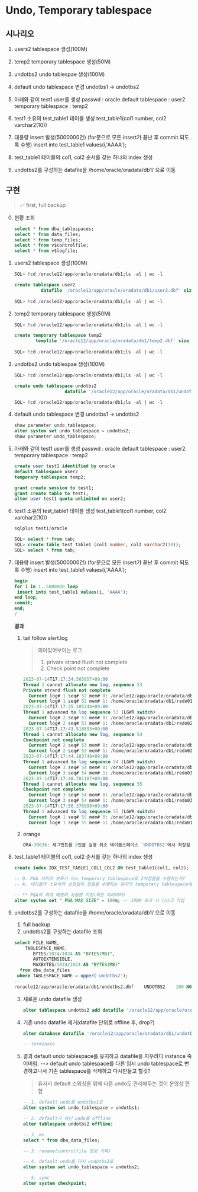 # Undo, Temporary tablespace

## 시나리오

1. users2 tablespace 생성(100M)

2. temp2 temporary tablespace 생성(50M)

3. undotbs2 undo tablespae 생성(100M)

4. default undo tablespace 변경 undotbs1 -> undotbs2

5. 아래와 같이 test1 user를 생성
passwd : oracle
default tablespace : user2
temporary tablespace : temp2

6. test1 소유의 test_table1 테이블 생성
   test_table1(col1 number, col2 varchar2(10))

7. 대용량 insert 발생(5000000건)
   (for문으로 모든 insert가 끝난 후 commit 되도록 수행)
     insert into test_table1 values(i,'AAAA');

8. test_table1 테이블의 col1, col2 순서를 갖는 하나의 index 생성

9. undotbs2를 구성하는 datafile을 /home/oracle/oradata/db1/ 으로 이동

## 구현

> ✅ first, full backup

0. 현황 조회
   ```sql
   select * from dba_tablespaces;
   select * from data_files;
   select * from temp_files;
   select * from v$controlfile;
   select * from v$logfile;
   ```

1. users2 tablespace 생성(100M)

   ```sql
   SQL> !cd /oracle12/app/oracle/oradata/db1;ls -al | wc -l
   
   create tablespace user2
   			 datafile '/oracle12/app/oracle/oradata/db1/user2.dbf' size 100m;
   			 
   SQL> !cd /oracle12/app/oracle/oradata/db1;ls -al | wc -l
   ```

2. temp2 temporary tablespace 생성(50M)
   ```sql
   SQL> !cd /oracle12/app/oracle/oradata/db1;ls -al | wc -l
   
   create temporary tablespace temp2
   		   tempfile '/oracle12/app/oracle/oradata/db1/temp2.dbf' size 50m;
   		   
   SQL> !cd /oracle12/app/oracle/oradata/db1;ls -al | wc -l
   ```

3. undotbs2 undo tablespae 생성(100M)
   ```sql
   SQL> !cd /oracle12/app/oracle/oradata/db1;ls -al | wc -l
   
   create undo tablespace undotbs2
   					  datafile '/oracle12/app/oracle/oradata/db1/undotbs2.dbf' size 100m;
   
   SQL> !cd /oracle12/app/oracle/oradata/db1;ls -al | wc -l
   ```

4. default undo tablespace 변경 undotbs1 -> undotbs2
   ```sql
   show parameter undo_tablespace;
   alter system set undo_tablespace = undotbs2;
   show parameter undo_tablespace;
   ```

5. 아래와 같이 test1 user를 생성
   passwd : oracle
   default tablespace : user2
   temporary tablespace : temp2

   ```sql
   create user test1 identified by oracle
   default tablespace user2
   temporary tablespace temp2;
   
   grant create session to test1;
   grant create table to test1;
   alter user test1 quota unlimited on user2;
   ```

6. test1 소유의 test_table1 테이블 생성
   test_table1(col1 number, col2 varchar2(10))

   ```sql
   sqlplus test1/oracle
   
   SQL> select * from tab;
   SQL> create table test_table1 (col1 number, col2 varchar2(10));
   SQL> select * from tab;
   ```

7. 대용량 insert 발생(5000000건)
   (for문으로 모든 insert가 끝난 후 commit 되도록 수행)
     insert into test_table1 values(i,'AAAA');

   ```sql
   begin
   for i in 1..5000000 loop
   	insert into test_table1 values(i, 'AAAA');
   end loop;
   commit;
   end;
   /
   ```

   **결과**

   1. tail follow alert.log

      > 의미있어보이는 로그
      >
      > 1. private strand flush not complete
      > 2. Check point not complete

      ```sql
      2023-07-14T17:17:34.505957+09:00
      Thread 1 cannot allocate new log, sequence 53
      Private strand flush not complete
        Current log# 1 seq# 52 mem# 0: /oracle12/app/oracle/oradata/db1/redo01.log
        Current log# 1 seq# 52 mem# 1: /home/oracle/oradata/db1/redo01.log
      2023-07-14T17:17:35.105244+09:00
      Thread 1 advanced to log sequence 53 (LGWR switch)
        Current log# 2 seq# 53 mem# 0: /oracle12/app/oracle/oradata/db1/redo02.log
        Current log# 2 seq# 53 mem# 1: /home/oracle/oradata/db1/redo02.log
      2023-07-14T17:17:43.518893+09:00
      Thread 1 cannot allocate new log, sequence 54
      Checkpoint not complete
        Current log# 2 seq# 53 mem# 0: /oracle12/app/oracle/oradata/db1/redo02.log
        Current log# 2 seq# 53 mem# 1: /home/oracle/oradata/db1/redo02.log
      2023-07-14T17:17:44.183748+09:00
      Thread 1 advanced to log sequence 54 (LGWR switch)
        Current log# 3 seq# 54 mem# 0: /oracle12/app/oracle/oradata/db1/redo03.log
        Current log# 3 seq# 54 mem# 1: /home/oracle/oradata/db1/redo03.log
      2023-07-14T17:17:48.781187+09:00
      Thread 1 cannot allocate new log, sequence 55
      Checkpoint not complete
        Current log# 3 seq# 54 mem# 0: /oracle12/app/oracle/oradata/db1/redo03.log
        Current log# 3 seq# 54 mem# 1: /home/oracle/oradata/db1/redo03.log
      2023-07-14T17:17:50.376998+09:00
      Thread 1 advanced to log sequence 55 (LGWR switch)
        Current log# 1 seq# 55 mem# 0: /oracle12/app/oracle/oradata/db1/redo01.log
        Current log# 1 seq# 55 mem# 1: /home/oracle/oradata/db1/redo01.log
      ```

   2. orange

      ```sql
      ORA-30036: 세그먼트를 8만큼 실행 취소 테이블스페이스 'UNDOTBS2'에서 확장할 수 없음...
      ```

8. test_table1 테이블의 col1, col2 순서를 갖는 하나의 index 생성
   ```sql
   create index IDX_TEST_TABLE1_COL1_COL2 ON test_table1(col1, col2);
   
   -- Q. PGA 사이즈 부족시 어느 temporary tablespace로 2차정렬을 수행하는가?
   -- A. 테이블의 소유자와 상관없이 정렬을 수행하는 유저의 temporary tablespace에서 정렬 수행
   
   -- ** PGA의 최대 메모리 사용량 지정(히든 파라미터)
   alter system set "_PGA_MAX_SIZE" = 100m; -- 100M 초과 시 디스크 작업
   ```
   
9. undotbs2를 구성하는 datafile을 /home/oracle/oradata/db1/ 으로 이동

   1. full backup
   2. undotbs2를 구성하는 datafile 조회

   ```sql
   select FILE_NAME,
   	   TABLESPACE_NAME,
          BYTES/1024/1024 AS "BYTES(MB)",
          AUTOEXTENSIBLE,
          MAXBYTES/1024/1024 AS "BYTES(MB)"
     from dba_data_files
    where TABLESPACE_NAME = upper('undotbs2');
   --
   /oracle12/app/oracle/oradata/db1/undotbs2.dbf	UNDOTBS2	100	NO	0
   ```

   3. 새로운 undo datafile 생성
      ```sql
      alter tablespace undotbs2 add datafile '/oracle12/app/oracle/oradata/db1/undotbs2_01.dbf' size 100m;
      ```

   4. 기존 undo datafile 제거(datafile 단위로 offline 후, drop?)
      ```sql
      alter database datafile '/oracle12/app/oracle/oradata/db1/undotbs2.dbf' offline drop;
      
      -- terminate
      ```

   5. 결과
      default undo tablespace를 유지하고 datafile을 지우려다 instance 죽어버림.
      --> default undo tablespace를 다른 임시 undo tablespace로 변경하고나서 기존 tablespace를 삭제하고 다시만들고 할것?
   
      > 유사시 default 스위칭을 위해 다른 undo도 관리해두는 것이 운영상 편함
   
      ```sql
      -- 1. default undo를 undotbs1로 
      alter system set undo_tablespace = undotbs1;
      
      -- 2. default가 아닌 undo를 offline
      alter tablespace undotbs2 offline;
      
      -- 3. mv
      select * from dba_data_files;
      
      -- 3. rename(controlfile 정보 기록)
      
      -- 4. default undo를 다시 undotbs2로
      alter system set undo_tablespace = undotbs2;
      
      -- 5. sync
      alter system checkpoint;
      ```
   
      

